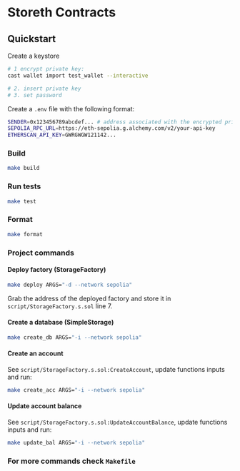 # Storeth Contracts

## Quickstart

Create a keystore

```bash
# 1 encrypt private key:
cast wallet import test_wallet --interactive

# 2. insert private key
# 3. set password
```

Create a `.env` file with the following format:

```bash
SENDER=0x123456789abcdef... # address associated with the encrypted private key in keystore
SEPOLIA_RPC_URL=https://eth-sepolia.g.alchemy.com/v2/your-api-key
ETHERSCAN_API_KEY=GWRGWGW121142...
```

### Build

```bash
make build
```

### Run tests

```bash
make test
```

### Format

```bash
make format
```

### Project commands

#### Deploy factory (StorageFactory)

```bash
make deploy ARGS="-d --network sepolia"
```

Grab the address of the deployed factory and store it in `script/StorageFactory.s.sol` line 7.

#### Create a database (SimpleStorage)

```bash
make create_db ARGS="-i --network sepolia"
```

#### Create an account

See `script/StorageFactory.s.sol:CreateAccount`, update functions inputs and run:

```bash
make create_acc ARGS="-i --network sepolia"
```

#### Update account balance

See `script/StorageFactory.s.sol:UpdateAccountBalance`, update functions inputs and run:

```bash
make update_bal ARGS="-i --network sepolia"
```

### For more commands check `Makefile`
